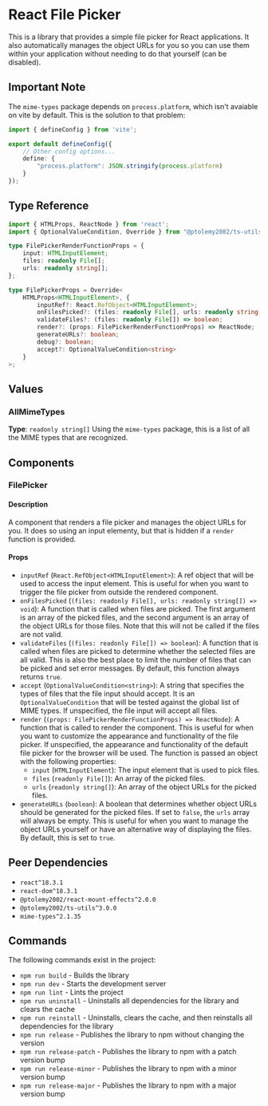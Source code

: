 # React File Picker

This is a library that provides a simple file picker for React applications. It also automatically manages the object URLs for you so you can use them within your application without needing to do that yourself (can be disabled).

## Important Note
The `mime-types` package depends on `process.platform`, which isn't avaiable on vite by default. This is the solution to that problem:
```typescript
import { defineConfig } from 'vite';

export default defineConfig({
    // Other config options...
    define: {
        "process.platform": JSON.stringify(process.platform)
    }
});
```

## Type Reference
```typescript
import { HTMLProps, ReactNode } from 'react';
import { OptionalValueCondition, Override } from "@ptolemy2002/ts-utils";

type FilePickerRenderFunctionProps = {
    input: HTMLInputElement;
    files: readonly File[];
    urls: readonly string[];
};

type FilePickerProps = Override<
    HTMLProps<HTMLInputElement>, {
        inputRef?: React.RefObject<HTMLInputElement>;
        onFilesPicked?: (files: readonly File[], urls: readonly string[]) => void;
        validateFiles?: (files: readonly File[]) => boolean;
        render?: (props: FilePickerRenderFunctionProps) => ReactNode;
        generateURLs?: boolean;
        debug?: boolean;
        accept?: OptionalValueCondition<string>
    }
>;
```

## Values
### AllMimeTypes
**Type**: `readonly string[]`
Using the `mime-types` package, this is a list of all the MIME types that are recognized.

## Components
### FilePicker
#### Description
A component that renders a file picker and manages the object URLs for you. It does so using an input elementy, but that is hidden if a `render` function is provided.

#### Props
- `inputRef` (`React.RefObject<HTMLInputElement>`): A ref object that will be used to access the input element. This is useful for when you want to trigger the file picker from outside the rendered component.
- `onFilesPicked` (`(files: readonly File[], urls: readonly string[]) => void`): A function that is called when files are picked. The first argument is an array of the picked files, and the second argument is an array of the object URLs for those files. Note that this will not be called if the files are not valid.
- `validateFiles` (`(files: readonly File[]) => boolean`): A function that is called when files are picked to determine whether the selected files are all valid. This is also the best place to limit the number of files that can be picked and set error messages. By default, this function always returns `true`.
- `accept` (`OptionalValueCondition<string>`): A string that specifies the types of files that the file input should accept. It is an `OptionalValueCondition` that will be tested against the global list of MIME types. If unspecified, the file input will accept all files.
- `render` (`(props: FilePickerRenderFunctionProps) => ReactNode`): A function that is called to render the component. This is useful for when you want to customize the appearance and functionality of the file picker. If unspecified, the appearance and functionality of the default file picker for the browser will be used. The function is passed an object with the following properties:
    - `input` (`HTMLInputElement`): The input element that is used to pick files.
    - `files` (`readonly File[]`): An array of the picked files.
    - `urls` (`readonly string[]`): An array of the object URLs for the picked files.
- `generateURLs` (`boolean`): A boolean that determines whether object URLs should be generated for the picked files. If set to `false`, the `urls` array will always be empty. This is useful for when you want to manage the object URLs yourself or have an alternative way of displaying the files. By default, this is set to `true`.

## Peer Dependencies
- `react^18.3.1`
- `react-dom^18.3.1`
- `@ptolemy2002/react-mount-effects^2.0.0`
- `@ptolemy2002/ts-utils^3.0.0`
- `mime-types^2.1.35`

## Commands
The following commands exist in the project:

- `npm run build` - Builds the library
- `npm run dev` - Starts the development server
- `npm run lint` - Lints the project
- `npm run uninstall` - Uninstalls all dependencies for the library and clears the cache
- `npm run reinstall` - Uninstalls, clears the cache, and then reinstalls all dependencies for the library
- `npm run release` - Publishes the library to npm without changing the version
- `npm run release-patch` - Publishes the library to npm with a patch version bump
- `npm run release-minor` - Publishes the library to npm with a minor version bump
- `npm run release-major` - Publishes the library to npm with a major version bump